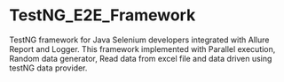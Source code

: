 # TestNG_E2E_Framework
TestNG framework for Java Selenium developers integrated with Allure Report and Logger. This framework implemented with Parallel execution, Random data generator, Read data from excel file and data driven using testNG data provider.
